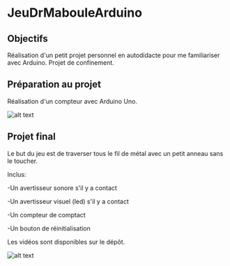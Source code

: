 # JeuDrMabouleArduino

## Objectifs

Réalisation d'un petit projet personnel en autodidacte pour me familiariser avec Arduino. Projet de confinement.

## Préparation au projet

Réalisation d'un compteur avec Arduino Uno.

![alt text](https://github.com/TritzA/JeuDrMabouleArduino/blob/main/gif.gif)

## Projet final

Le but du jeu est de traverser tous le fil de métal avec un petit anneau sans le toucher.

Inclus:

  -Un avertisseur sonore s'il y a contact
  
  -Un avertisseur visuel (led) s'il y a contact
  
  -Un compteur de comptact
  
  -Un bouton de réinitialisation

Les vidéos sont disponibles sur le dépôt.

![alt text](https://github.com/TritzA/JeuDrMabouleArduino/blob/main/gifProjet.gif)
